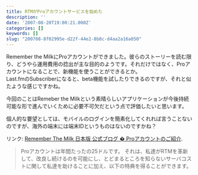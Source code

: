 ```yaml
---
title: RTMがProアカウントサービスを始めた
description: ''
date: '2007-08-20T19:00:21.000Z'
categories: []
keywords: []
slug: "200708-8f02995e-d22f-44e2-8b8c-d4aa2a16a050"
---
```

Remember the MilkにProアカウントができました。彼らのストーリーを読む限り、どうやら運用費用の捻出が主な目的のようです。それだけではなく、Proアカウントになることで、新機能を使うことができるとか。  
Last.fmのSubscriberになると、beta機能を試したりできるのですが、それと似たような感じですかね。

今回のことはRemeber the Milkという素晴らしいアプリケーションが今後持続可能な形で進んでいくために必要不可欠だという点で評価したいと思います。

個人的な要望としては、モバイルのログインを簡素化してくれれば言うことないのですが、海外の端末には端末IDというものはないのですかね？

リンク: [Remember The Milk 日本版 公式ブログ � Proアカウントのご紹介](http://blog.rememberthemilk.jp/2007/08/20/48/ "Remember The Milk 日本版 公式ブログ � Proアカウントのご紹介").

> Proアカウントは年間たったの25ドルです。 それは、私達がRTMを革新して、改良し続けるのを可能にし、とどまるところを知らないサーバコストに関して私達を助けることに加え、以下の特典を得ることができます。